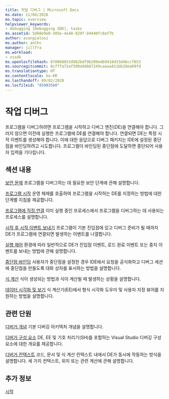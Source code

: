 ```yaml
---
title: 작업 디버그 | Microsoft Docs
ms.date: 11/04/2016
ms.topic: overview
helpviewer_keywords:
- debugging [Debugging SDK], tasks
ms.assetid: 5d60e9e8-305e-4a48-829f-b9440fc8af7b
author: acangialosi
ms.author: anthc
manager: jillfra
ms.workload:
- vssdk
ms.openlocfilehash: 070068853d962bdf9b209edb9410d33d46ccf853
ms.sourcegitcommit: 6cfffa72af599a9d667249caaaa411bb28ea69fd
ms.translationtype: HT
ms.contentlocale: ko-KR
ms.lasthandoff: 09/02/2020
ms.locfileid: "85903560"
---
```

# <a name="debug-tasks"></a>작업 디버그
프로그램을 디버그하려면 프로그램을 시작하고 디버그 엔진(DE)을 연결해야 합니다. 그러지 않으면 이전에 실행한 프로그램에 DE를 연결해야 합니다. 연결되면 DE는 특정 시작 이벤트를 생성해야 합니다. 이에 대한 응답으로 디버그 패키지는 IDE에 설정된 중단점을 바인딩하려고 시도합니다. 프로그램이 바인딩된 중단점에 도달하면 중단되어 사용자 입력을 기다립니다.

## <a name="in-this-section"></a>섹션 내용
 [보안 문제](../../extensibility/debugger/security-issues.md) 프로그램을 디버그하는 데 필요한 보안 단계에 관해 설명합니다.

 [프로그램 시작](../../extensibility/debugger/launching-a-program.md) 운영 체제를 호출하여 프로그램을 시작하는 DE를 지정하는 방법에 대한 단계별 지침을 제공합니다.

 [프로그램에 직접 연결](../../extensibility/debugger/attaching-directly-to-a-program.md) 이미 실행 중인 프로세스에서 프로그램을 디버그하는 데 사용되는 프로세스를 설명합니다.

 [시작 후 시작 이벤트 보내기](../../extensibility/debugger/sending-startup-events-after-a-launch.md) 프로그램이 기본 진입점에 있고 디버그 준비가 될 때까지 DE가 프로그램에 연결되면 발생하는 이벤트를 나열합니다.

 [실행 제어](../../extensibility/debugger/control-of-execution.md) 환경에 따라 일반적으로 DE가 진입점 이벤트, 로드 완료 이벤트 또는 중지 이벤트를 보내는 방법에 관해 설명합니다.

 [중단점 바인딩](../../extensibility/debugger/binding-breakpoints.md) 사용자가 중단점을 설정한 경우 IDE에서 요청을 공식화하고 디버그 세션에 중단점을 만들도록 대화 상자를 표시하는 방법을 설명합니다.

 [식 계산](../../extensibility/debugger/evaluating-expressions.md) 식이 생성되는 방법과 식이 계산될 때 발생하는 상황을 설명합니다.

 [데이터 시각화 및 보기](../../extensibility/debugger/visualizing-and-viewing-data.md) 식 계산기(EE)에서 형식 시각화 도우미 및 사용자 지정 뷰어를 지원하는 방법을 설명합니다.

## <a name="related-sections"></a>관련 단원
 [디버거 개념](../../extensibility/debugger/debugger-concepts.md) 기본 디버깅 아키텍처 개념을 설명합니다.

 [디버거 구성 요소](../../extensibility/debugger/debugger-components.md) DE, EE 및 기호 처리기(SH)를 포함하는 Visual Studio 디버깅 구성 요소에 대한 개요를 제공합니다.

 [디버거 컨텍스트](../../extensibility/debugger/debugger-contexts.md) 코드, 문서 및 식 계산 컨텍스트 내에서 DE가 동시에 작동하는 방식을 설명합니다. 세 가지 컨텍스트, 위치 또는 관련 계산에 관해 설명합니다.

## <a name="see-also"></a>추가 정보
 [시작](../../extensibility/debugger/getting-started-with-debugger-extensibility.md)
